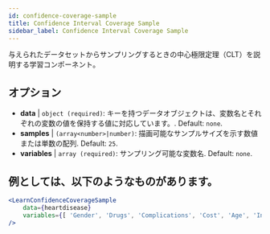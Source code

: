 ```yaml
---
id: confidence-coverage-sample
title: Confidence Interval Coverage Sample
sidebar_label: Confidence Interval Coverage Sample
---
```


与えられたデータセットからサンプリングするときの中心極限定理（CLT）を説明する学習コンポーネント。

## オプション

* __data__ | `object (required)`: キーを持つデータオブジェクトは、変数名とそれぞれの変数の値を保持する値に対応しています。. Default: `none`.
* __samples__ | `(array<number>|number)`: 描画可能なサンプルサイズを示す数値または単数の配列. Default: `25`.
* __variables__ | `array (required)`: サンプリング可能な変数名. Default: `none`.


## 例としては、以下のようなものがあります。

```jsx live
<LearnConfidenceCoverageSample 
    data={heartdisease} 
    variables={[ 'Gender', 'Drugs', 'Complications', 'Cost', 'Age', 'Interventions', 'ERVisit', 'Comorbidities', 'Duration' ]}
/>
```

